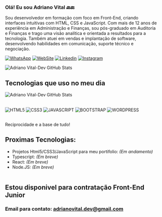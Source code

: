 ### Olá! Eu sou Adriano Vital 🔙🔚

Sou desenvolvedor em formação com foco em Front-End, criando interfaces intuitivas com HTML, CSS e JavaScript. Com mais de 12 anos de experiência em Administração e Finanças, sou pós-graduado em Auditoria e Finanças e trago uma visão analítica e orientada a resultados para a tecnologia. Também atuei em vendas e implantação de software, desenvolvendo habilidades em comunicação, suporte técnico e negociação.

[![WhatsApp](https://img.shields.io/badge/WhatsApp-25D366?style=for-the-badge&logo=whatsapp&logoColor=white)](https://wa.me/+5527996476519)
[![WebSite](https://img.shields.io/badge/WebSite-000000?style=for-the-badge&logo=About.me&logoColor=white)](https:www.adrianovital.com)
[![Linkedin](https://img.shields.io/badge/LinkedIn-0077B5?style=for-the-badge&logo=linkedin&logoColor=white)](https://www.linkedin.com/in/adrianovital/)
[![Instagram](https://img.shields.io/badge/Instagram-E4405F?style=for-the-badge&logo=instagram&logoColor=white)](https://www.instagram.com/adrianoavital)


![Adriano Vital-Dev GitHub Stats](https://github-readme-stats.vercel.app/api?username=adrianovital-dev&show_icons=true&theme=transparent)




## Tecnologias que uso no meu dia

![Adriano Vital-Dev GitHub Stats](https://github-readme-stats.vercel.app/api/top-langs/?username=adrianovital-dev&theme=dark-white)

<div style= "display: inline_block"><br/>
    <img align="center" alt="HTML5" src="https://img.shields.io/badge/HTML5-E34F26?style=for-the-badge&logo=html5&logoColor=white">
    <img align="center" alt="CSS3" src="https://img.shields.io/badge/CSS3-1572B6?style=for-the-badge&logo=css3&logoColor=white">
    <img align="center" alt="JAVASCRIPT" src="https://img.shields.io/badge/JavaScript-323330?style=for-the-badge&logo=javascript&logoColor=F7DF1E">
    <img align="center" alt="BOOTSTRAP" src="https://img.shields.io/badge/Bootstrap-563D7C?style=for-the-badge&logo=bootstrap&logoColor=white">
    <img align="center" alt="WORDPRESS" src="https://img.shields.io/badge/Wordpress-21759B?style=for-the-badge&logo=wordpress&logoColor=white">
    
</div><br/>

Reciprocidade e a base de tudo!

## Proximas Tecnologias:
- Projetos Html5/CSS3/JavaScript para meu portifolio: <i> (Em andamento)</i>
- Typescript: <i> (Em breve)</i>
- React:   <i>(Em breve)</i>
- Node.JS: <i>(Em breve)</i>
<br></br>
## Estou disponivel para contratação Front-End Junior
### Email para contato: adrianovital.dev@gmail.com
